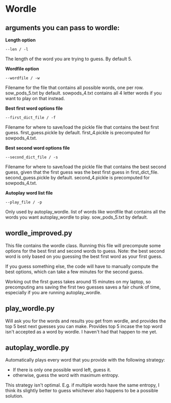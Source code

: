 # Wordle

## arguments you can pass to wordle:
**Length option**

    --len / -l

The length of the word you are trying to guess. By default 5.

**Wordfile option**

    --wordfile / -w

Filename for the file that contains all possible words, one per row. sow_pods_5.txt by default.
sowpods_4.txt contains all 4 letter words if you want to play on that instead.

**Best first word options file**

    --first_dict_file / -f

Filename for where to save/load the pickle file that contains the best first guess. first_guess.pickle by default.
first_4.pickle is precomputed for sowpods_4.txt.

**Best second word options file**

    --second_dict_file / -s
    
Filename for where to save/load the pickle file that contains the best second guess, given that the first guess was the best first guess in first_dict_file. second_guess.pickle by default.
second_4.pickle is precomputed for sowpods_4.txt.

**Autoplay word list file**

    --play_file / -p
    
Only used by autoplay_wordle. list of words like wordfile that contains all the words you want autoplay_wordle to play. sow_pods_5.txt by default.

## wordle_improved.py
This file contains the wordle class. Running this file will precompute some options for the best first and second words to guess. Note: the best second word is only based on you guessing the best first word as your first guess.

If you guess something else, the code will have to manually compute the best options, which can take a few minutes for the second guess.

Working out the first guess takes around 15 minutes on my laptop, so precomputing ans saving the first two guesses saves a fair chunk of time, especially if you are running autoplay_wordle.

## play_wordle.py
Will ask you for the words and results you get from wordle, and provides the top 5 best next guesses you can make. Provides top 5 incase the top word isn't accepted as a word by wordle. I haven't had that happen to me yet.

## autoplay_wordle.py
Automatically plays every word that you provide with the following strategy:
- If there is only one possible word left, guess it.
- otherwise, guess the word with maximum entropy.

This strategy isn't optimal. E.g. if multiple words have the same entropy, I think its slightly better to guess whichever also happens to be a possible solution.

